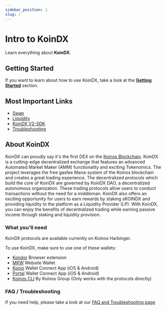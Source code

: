 ```yaml
---
sidebar_position: 1
slug: /
---
```


# Intro to KoinDX

Learn everything about **KoinDX**.

## Getting Started

If you want to learn about how to use KoinDX, take a look at the [**Getting Started**](getting-started/connect.md) section.

## Most Important Links

- [Swap](protocol/swap)
- [Liquidity](protocol/liquidity)
- [KoinDX V2-SDK](sdk/v2-sdk/overview)
- [Troubleshooting](faq/troubleshooting)

## About KoinDX

KoinDX can proudly say it's the first DEX on the [Koinos Blockchain](https://koinos.io?utm_source=koindx-docs).
KoinDX is a cutting-edge decentralized exchange that features an advanced Automated Market Maker (AMM) functionality and exciting Tokenomics. The project leverages the free gasfee Mana-system of the Koinos blockchain and creates a great trading experience. The decentralized protocols which build the core of KoinDX are governed by KoinDX DAO, a decentralized autonomous organization. These trading protocols allow users to conduct transactions without the need for a middleman. KoinDX also offers an exciting opportunity for users to earn rewards by staking sKOINDX and providing liquidity to the platform as a Liquidity Provider (LP). With KoinDX, you can enjoy the benefits of decentralized trading while earning passive income through staking and liquidity provision.

### What you'll need

KoinDX protocols are available currently on Koinos Harbinger.

To use KoinDX, make sure to use one of these wallets:

- [Kondor](https://chrome.google.com/webstore/detail/kondor/ghipkefkpgkladckmlmdnadmcchefhjl?utm_source=koindx-docs) Browser extension
- [MKW](https://mykw.vercel.app?utm_source=koindx-docs) Website Wallet
- [Konio](http://konio.io?utm_source=koindx-docs) Wallet Connect App (iOS & Android)
- [Portal](http://portal.armana.io?utm_source=koindx-docs) Wallet Connect App (iOS & Android)
- [Koinos CLI](https://github.com/koinos/koinos-cli) By Koinos Group (Only works with the protocols directly)

### FAQ / Troubleshooting

If you need help, please take a look at our [FAQ and Troubleshooting page](faq/troubleshooting.md)
